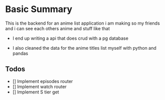 # Basic Summary

This is the backend for an anime list application i am making so my friends and i can see each others anime and stuff like that

- I end up writing a api that does crud with a pg database 

- I also cleaned the data for the anime titles list myself with python and pandas

## Todos

- [] Implement episodes router 
- [] Implement watch router
- [] Implement S tier get